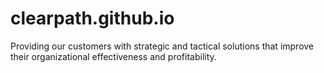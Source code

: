 # clearpath.github.io
Providing our customers with strategic and tactical solutions that improve their organizational effectiveness and profitability.
